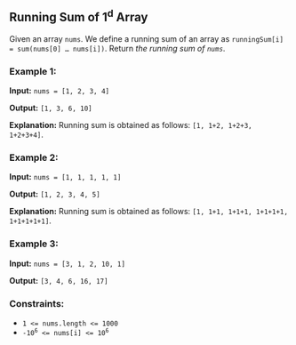 <h2>Running Sum of 1<sup>d</sup> Array</h2>


<p>Given an array <code>nums</code>. We define a running sum of an array as <code>runningSum[i] = sum(nums[0] … nums[i])</code>. Return <i>the running sum of <code>nums</code></i>.</p>


<h3>Example 1:</h3>
<p><b>Input:</b> <code>nums = [1, 2, 3, 4]</code></p>
<p><b>Output:</b> <code>[1, 3, 6, 10]</code></p>
<p><b>Explanation:</b> Running sum is obtained as follows: <code>[1, 1+2, 1+2+3, 1+2+3+4]</code>.</p>

<h3>Example 2:</h3>
<p><b>Input:</b> <code>nums = [1, 1, 1, 1, 1]</code></p>
<p><b>Output:</b> <code>[1, 2, 3, 4, 5]</code></p>
<p><b>Explanation:</b> Running sum is obtained as follows: <code>[1, 1+1, 1+1+1, 1+1+1+1, 1+1+1+1+1]</code>.</p>

<h3>Example 3:</h3>
<p><b>Input:</b> <code>nums = [3, 1, 2, 10, 1]</code></p>
<p><b>Output:</b> <code>[3, 4, 6, 16, 17]</code></p>


<h3>Constraints:</h3>
<ul>
    <li><code>1 <= nums.length <= 1000</code></li>
    <li><code>-10<sup>6</sup> <= nums[i] <= 10<sup>6</sup></code></li>
</ul>